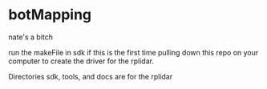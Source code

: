 # botMapping
nate's a bitch

run the makeFile in sdk if this is the first time pulling down this repo on your computer to create the driver for the rplidar.

Directories sdk, tools, and docs are for the rplidar
